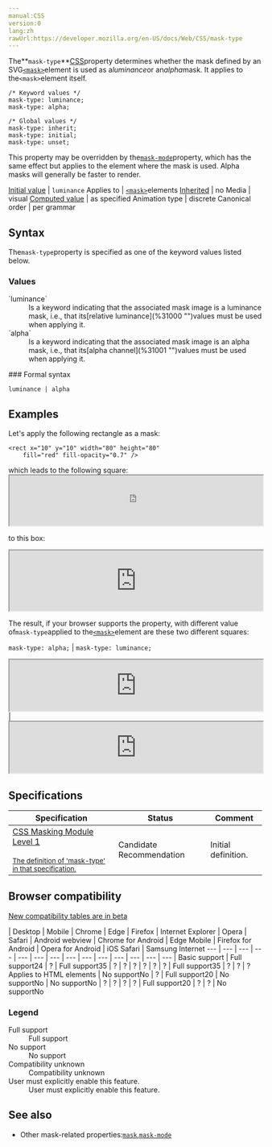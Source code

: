 ```yaml
---
manual:CSS
version:0
lang:zh
rawUrl:https://developer.mozilla.org/en-US/docs/Web/CSS/mask-type
---
```






The**`mask-type`**[CSS](%427 "")property determines whether the mask defined by an SVG[`<mask>`](%17994 "In SVG, you can specify that any other graphics object or <g> element can be used as an alpha mask for compositing the current object into the background. A mask is defined with the <mask> element. A mask is used/referenced using the mask property.")element is used as a*luminance*or an*alpha*mask. It applies to the`<mask>`element itself.


```
/* Keyword values */
mask-type: luminance;
mask-type: alpha;

/* Global values */
mask-type: inherit;
mask-type: initial;
mask-type: unset;
```


This property may be overridden by the[`mask-mode`](%30955 "The mask-mode CSS property determines whether the mask reference defined by mask-image is treated as a luminance or alpha mask.")property, which has the same effect but applies to the element where the mask is used. Alpha masks will generally be faster to render.


[Initial value](%28552 "") | `luminance` 
Applies to | [`<mask>`](%17994 "In SVG, you can specify that any other graphics object or <g> element can be used as an alpha mask for compositing the current object into the background. A mask is defined with the <mask> element. A mask is used/referenced using the mask property.")elements 
[Inherited](%28555 "") | no 
Media | visual 
[Computed value](%28556 "") | as specified 
Animation type | discrete 
Canonical order | per grammar 


## Syntax<a name="Syntax"></a>


The`mask-type`property is specified as one of the keyword values listed below.


### Values<a name="Values"></a>
<dl><dt id=''>`luminance`</dt><dd>Is a keyword indicating that the associated mask image is a luminance mask, i.e., that its[relative luminance](%31000 "")values must be used when applying it.</dd><dt id=''>`alpha`</dt><dd>Is a keyword indicating that the associated mask image is an alpha mask, i.e., that its[alpha channel](%31001 "")values must be used when applying it.</dd></dl>
### Formal syntax<a name="Formal_syntax"></a>

```
luminance | alpha
```

## Examples<a name="Examples"></a>


Let&#39;s apply the following rectangle as a mask:


```
<rect x="10" y="10" width="80" height="80"
    fill="red" fill-opacity="0.7" />
```
which leads to the following square:<iframe src='https://mdn.mozillademos.org/en-US/docs/Web/CSS/mask-type$samples/mask?revision=1349625' width='100%' height='100'></iframe>



to this box:

<iframe src='https://mdn.mozillademos.org/en-US/docs/Web/CSS/mask-type$samples/box?revision=1349625' width='100%' height='120'></iframe>



The result, if your browser supports the property, with different value of`mask-type`applied to the[`<mask>`](%17994 "In SVG, you can specify that any other graphics object or <g> element can be used as an alpha mask for compositing the current object into the background. A mask is defined with the <mask> element. A mask is used/referenced using the mask property.")element are these two different squares:


`mask-type: alpha;` | `mask-type: luminance;` 
<iframe src='https://mdn.mozillademos.org/en-US/docs/Web/CSS/mask-type$samples/maskalpha?revision=1349625' width='100%' height='102'></iframe> | <iframe src='https://mdn.mozillademos.org/en-US/docs/Web/CSS/mask-type$samples/maskluminance?revision=1349625' width='100%' height='102'></iframe> 


## Specifications<a name="Specifications"></a>

Specification | Status | Comment 
 ---  |  ---  |  ---  | 
[CSS Masking Module Level 1<br></br><small>The definition of &#39;mask-type&#39; in that specification.</small>](%31002 "") | Candidate Recommendation | Initial definition. 


## Browser compatibility<a name="Browser_compatibility"></a>
[New compatibility tables are in beta<i></i>](%3360 "")

 | <abbr>Desktop<i></i></abbr> | <abbr>Mobile<i></i></abbr> 
 | <abbr>Chrome<i></i></abbr> | <abbr>Edge<i></i></abbr> | <abbr>Firefox<i></i></abbr> | <abbr>Internet Explorer<i></i></abbr> | <abbr>Opera<i></i></abbr> | <abbr>Safari<i></i></abbr> | <abbr>Android webview<i></i></abbr> | <abbr>Chrome for Android<i></i></abbr> | <abbr>Edge Mobile<i></i></abbr> | <abbr>Firefox for Android<i></i></abbr> | <abbr>Opera for Android<i></i></abbr> | <abbr>iOS Safari<i></i></abbr> | <abbr>Samsung Internet<i></i></abbr> 
 ---  |  ---  |  ---  |  ---  |  ---  |  ---  |  ---  |  ---  |  ---  |  ---  |  ---  |  ---  |  ---  |  ---  | 
Basic support | <abbr>Full support</abbr>24 | <abbr>?</abbr> | <abbr>Full support</abbr>35 | <abbr>?</abbr> | <abbr>?</abbr> | <abbr>?</abbr> | <abbr>?</abbr> | <abbr>?</abbr> | <abbr>?</abbr> | <abbr>Full support</abbr>35 | <abbr>?</abbr> | <abbr>?</abbr> | <abbr>?</abbr> 
Applies to HTML elements | <abbr>No support</abbr>No | <abbr>?</abbr> | <abbr>Full support</abbr>20 | <abbr>No support</abbr>No | <abbr>No support</abbr>No | <abbr>?</abbr> | <abbr>?</abbr> | <abbr>?</abbr> | <abbr>?</abbr> | <abbr>Full support</abbr>20 | <abbr>?</abbr> | <abbr>?</abbr> | <abbr>No support</abbr>No 


### Legend<a name="Legend"></a>
<dl><dt id=''><abbr>Full support</abbr></dt><dd>Full support</dd><dt id=''><abbr>No support</abbr></dt><dd>No support</dd><dt id=''><abbr>Compatibility unknown</abbr></dt><dd>Compatibility unknown</dd><dt id=''><abbr>User must explicitly enable this feature.<i></i></abbr></dt><dd>User must explicitly enable this feature.</dd></dl>

## See also<a name="See_also"></a>

* Other mask-related properties:[`mask`](%30986 "The mask CSS property alters the visibility of an element by either partially or fully hiding it. This is accomplished by either masking or clipping the image at specific points."),[`mask-mode`](%30955 "The mask-mode CSS property determines whether the mask reference defined by mask-image is treated as a luminance or alpha mask.")



